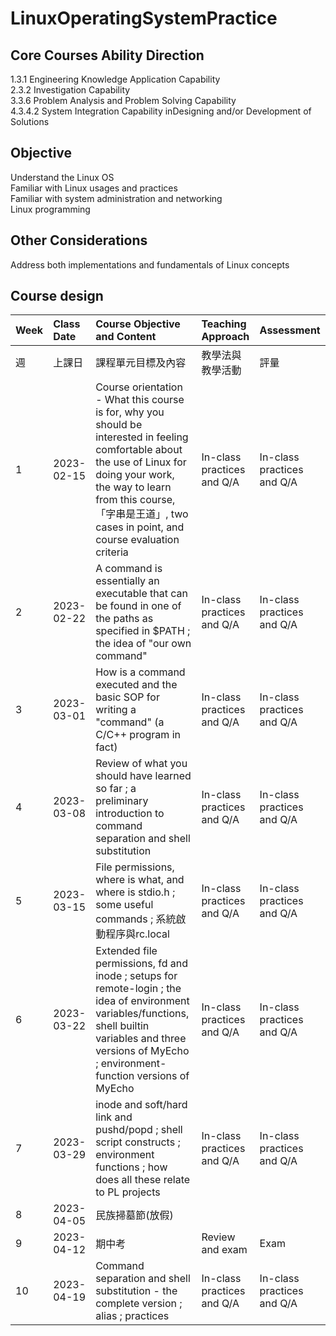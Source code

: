# LinuxOperatingSystemPractice

Core Courses Ability Direction
---
1.3.1 Engineering Knowledge Application Capability  
2.3.2 Investigation Capability  
3.3.6 Problem Analysis and Problem Solving Capability  
4.3.4.2 System Integration Capability inDesigning and/or Development of Solutions  

Objective
---
Understand the Linux OS  
Familiar with Linux usages and practices  
Familiar with system administration and networking  
Linux programming  

Other Considerations
---
Address both implementations and fundamentals of Linux concepts

Course design
---
| Week | Class Date | Course Objective and Content | Teaching Approach | Assessment |
| :--- | :--- | :--- | :--- | :--- |
| 週 | 上課日 | 課程單元目標及內容 | 教學法與教學活動 | 評量 |
| 1 | 2023-02-15 | Course orientation - What this course is for, why you should be interested in feeling comfortable about the use of Linux for doing your work, the way to learn from this course, 「字串是王道」, two cases in point, and course evaluation criteria | In-class practices and Q/A | In-class practices and Q/A |
| 2 | 2023-02-22 | A command is essentially an executable that can be found in one of the paths as specified in $PATH ; the idea of "our own command" | In-class practices and Q/A | In-class practices and Q/A
| 3 | 2023-03-01 | How is a command executed and the basic SOP for writing a "command" (a C/C++ program in fact) | In-class practices and Q/A | In-class practices and Q/A |
| 4 | 2023-03-08 | Review of what you should have learned so far ; a preliminary introduction to command separation and shell substitution | In-class practices and Q/A | In-class practices and Q/A |
| 5 | 2023-03-15 | File permissions, where is what, and where is stdio.h ; some useful commands ; 系統啟動程序與rc.local | In-class practices and Q/A | In-class practices and Q/A
| 6 | 2023-03-22 | Extended file permissions, fd and inode ; setups for remote-login ; the idea of environment variables/functions, shell builtin variables and three versions of MyEcho ; environment-function versions of MyEcho | In-class practices and Q/A | In-class practices and Q/A
| 7 | 2023-03-29 | inode and soft/hard link and pushd/popd ; shell script constructs ; environment functions ; how does all these relate to PL projects | In-class practices and Q/A | In-class practices and Q/A |
| 8 | 2023-04-05 | 民族掃墓節(放假) |
| 9 | 2023-04-12 | 期中考 | Review and exam | Exam |
| 10 |2023-04-19 | Command separation and shell substitution - the complete version ; alias ; practices | In-class practices and Q/A | In-class practices and Q/A |